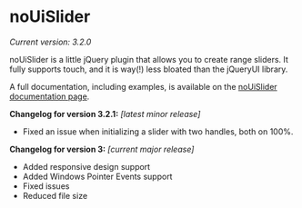 # noUiSlider
_Current version: 3.2.0_

noUiSlider is a little jQuery plugin that allows you to create range sliders.
It fully supports touch, and it is way(!) less bloated than the jQueryUI library.

A full documentation, including examples, is available on the [noUiSlider documentation page](http://refreshless.com/nouislider/).

**Changelog for version 3.2.1:**
_[latest minor release]_

* Fixed an issue when initializing a slider with two handles, both on 100%.

**Changelog for version 3:**
_[current major release]_

* Added responsive design support
* Added Windows Pointer Events support
* Fixed issues
* Reduced file size